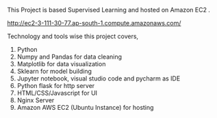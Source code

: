 This Project is based Supervised Learning and hosted on Amazon EC2 .

http://ec2-3-111-30-77.ap-south-1.compute.amazonaws.com/

Technology and tools wise this project covers,
1) Python
2) Numpy and Pandas for data cleaning
3) Matplotlib for data visualization
4) Sklearn for model building
5) Jupyter notebook, visual studio code and pycharm as IDE
6) Python flask for http server
7) HTML/CSS/Javascript for UI
8) Nginx Server
9) Amazon AWS EC2 (Ubuntu Instance) for hosting
